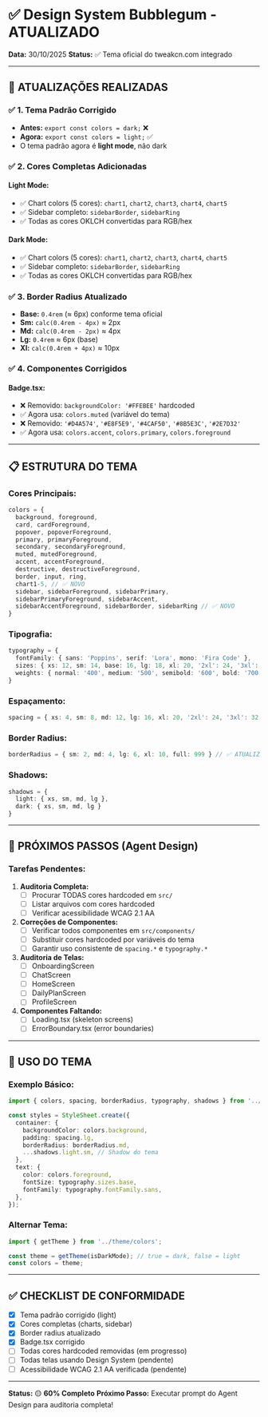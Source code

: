 # ✅ Design System Bubblegum - ATUALIZADO

**Data:** 30/10/2025
**Status:** ✅ Tema oficial do tweakcn.com integrado

---

## 🎨 ATUALIZAÇÕES REALIZADAS

### ✅ 1. Tema Padrão Corrigido
- **Antes:** `export const colors = dark;` ❌
- **Agora:** `export const colors = light;` ✅
- O tema padrão agora é **light mode**, não dark

### ✅ 2. Cores Completas Adicionadas

#### **Light Mode:**
- ✅ Chart colors (5 cores): `chart1`, `chart2`, `chart3`, `chart4`, `chart5`
- ✅ Sidebar completo: `sidebarBorder`, `sidebarRing`
- ✅ Todas as cores OKLCH convertidas para RGB/hex

#### **Dark Mode:**
- ✅ Chart colors (5 cores): `chart1`, `chart2`, `chart3`, `chart4`, `chart5`
- ✅ Sidebar completo: `sidebarBorder`, `sidebarRing`
- ✅ Todas as cores OKLCH convertidas para RGB/hex

### ✅ 3. Border Radius Atualizado
- **Base:** `0.4rem` (≈ 6px) conforme tema oficial
- **Sm:** `calc(0.4rem - 4px)` ≈ 2px
- **Md:** `calc(0.4rem - 2px)` ≈ 4px
- **Lg:** `0.4rem` ≈ 6px (base)
- **Xl:** `calc(0.4rem + 4px)` ≈ 10px

### ✅ 4. Componentes Corrigidos

#### **Badge.tsx:**
- ❌ Removido: `backgroundColor: '#FFEBEE'` hardcoded
- ✅ Agora usa: `colors.muted` (variável do tema)
- ❌ Removido: `'#D4A574'`, `'#E8F5E9'`, `'#4CAF50'`, `'#8B5E3C'`, `'#2E7D32'`
- ✅ Agora usa: `colors.accent`, `colors.primary`, `colors.foreground`

---

## 📋 ESTRUTURA DO TEMA

### **Cores Principais:**
```typescript
colors = {
  background, foreground,
  card, cardForeground,
  popover, popoverForeground,
  primary, primaryForeground,
  secondary, secondaryForeground,
  muted, mutedForeground,
  accent, accentForeground,
  destructive, destructiveForeground,
  border, input, ring,
  chart1-5, // ✅ NOVO
  sidebar, sidebarForeground, sidebarPrimary,
  sidebarPrimaryForeground, sidebarAccent,
  sidebarAccentForeground, sidebarBorder, sidebarRing // ✅ NOVO
}
```

### **Tipografia:**
```typescript
typography = {
  fontFamily: { sans: 'Poppins', serif: 'Lora', mono: 'Fira Code' },
  sizes: { xs: 12, sm: 14, base: 16, lg: 18, xl: 20, '2xl': 24, '3xl': 28, '4xl': 32 },
  weights: { normal: '400', medium: '500', semibold: '600', bold: '700' }
}
```

### **Espaçamento:**
```typescript
spacing = { xs: 4, sm: 8, md: 12, lg: 16, xl: 20, '2xl': 24, '3xl': 32 }
```

### **Border Radius:**
```typescript
borderRadius = { sm: 2, md: 4, lg: 6, xl: 10, full: 999 } // ✅ ATUALIZADO
```

### **Shadows:**
```typescript
shadows = {
  light: { xs, sm, md, lg },
  dark: { xs, sm, md, lg }
}
```

---

## 🎯 PRÓXIMOS PASSOS (Agent Design)

### **Tarefas Pendentes:**

1. **Auditoria Completa:**
   - [ ] Procurar TODAS cores hardcoded em `src/`
   - [ ] Listar arquivos com cores hardcoded
   - [ ] Verificar acessibilidade WCAG 2.1 AA

2. **Correções de Componentes:**
   - [ ] Verificar todos componentes em `src/components/`
   - [ ] Substituir cores hardcoded por variáveis do tema
   - [ ] Garantir uso consistente de `spacing.*` e `typography.*`

3. **Auditoria de Telas:**
   - [ ] OnboardingScreen
   - [ ] ChatScreen
   - [ ] HomeScreen
   - [ ] DailyPlanScreen
   - [ ] ProfileScreen

4. **Componentes Faltando:**
   - [ ] Loading.tsx (skeleton screens)
   - [ ] ErrorBoundary.tsx (error boundaries)

---

## 🚀 USO DO TEMA

### **Exemplo Básico:**
```typescript
import { colors, spacing, borderRadius, typography, shadows } from '../theme/colors';

const styles = StyleSheet.create({
  container: {
    backgroundColor: colors.background,
    padding: spacing.lg,
    borderRadius: borderRadius.md,
    ...shadows.light.sm, // Shadow do tema
  },
  text: {
    color: colors.foreground,
    fontSize: typography.sizes.base,
    fontFamily: typography.fontFamily.sans,
  },
});
```

### **Alternar Tema:**
```typescript
import { getTheme } from '../theme/colors';

const theme = getTheme(isDarkMode); // true = dark, false = light
const colors = theme;
```

---

## ✅ CHECKLIST DE CONFORMIDADE

- [x] Tema padrão corrigido (light)
- [x] Cores completas (charts, sidebar)
- [x] Border radius atualizado
- [x] Badge.tsx corrigido
- [ ] Todas cores hardcoded removidas (em progresso)
- [ ] Todas telas usando Design System (pendente)
- [ ] Acessibilidade WCAG 2.1 AA verificada (pendente)

---

**Status:** 🟡 **60% Completo**
**Próximo Passo:** Executar prompt do Agent Design para auditoria completa!

